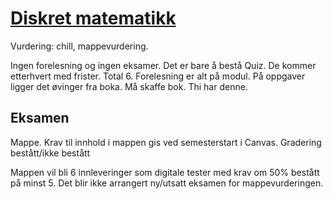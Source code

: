 # [Diskret matematikk](https://www.uia.no/studieplaner/topic/MA-180-G?year=2022) 

Vurdering: chill, mappevurdering.

Ingen forelesning og ingen eksamer. Det er bare å bestå Quiz. De kommer etterhvert med frister. Total 6. Forelesning er alt på modul. På oppgaver ligger det øvinger fra boka. Må skaffe bok. Thi har denne. 


## Eksamen

Mappe. Krav til innhold i mappen gis ved semesterstart i Canvas. Gradering bestått/ikke bestått

Mappen vil bli 6 innleveringer som digitale tester med krav om 50% bestått på minst 5. Det blir ikke arrangert ny/utsatt eksamen for mappevurderingen.